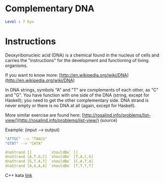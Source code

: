 # Complementary DNA

```yaml
Level : 7 kyu
```

# Instructions

Deoxyribonucleic acid (DNA) is a chemical found in the nucleus of cells and carries the "instructions" for the development and functioning of living organisms.

If you want to know more: [http://en.wikipedia.org/wiki/DNA](http://en.wikipedia.org/wiki/DNA)

In DNA strings, symbols "A" and "T" are complements of each other, as "C" and "G". You have function with one side of the DNA (string, except for Haskell); you need to get the other complementary side. DNA strand is never empty or there is no DNA at all (again, except for Haskell).

More similar exercise are found here: [http://rosalind.info/problems/list-view/](http://rosalind.info/problems/list-view/) (source)

Example: (input --> output)

```yaml
"ATTGC" --> "TAACG"
"GTAT" --> "CATA"
```

```yaml
dnaStrand []        `shouldBe` []
dnaStrand [A,T,G,C] `shouldBe` [T,A,C,G]
dnaStrand [G,T,A,T] `shouldBe` [C,A,T,A]
dnaStrand [A,A,A,A] `shouldBe` [T,T,T,T]
```

C++ kata [link](https://www.codewars.com/kata/554e4a2f232cdd87d9000038/train/cpp)